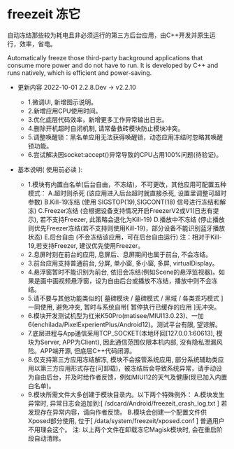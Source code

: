 # freezeit 冻它

自动冻结那些较为耗电且非必须运行的第三方后台应用，由C++开发并原生运行，效率，省电。

Automatically freeze those third-party background applications that consume more power and do not have to run. It is developed by C++ and runs natively, which is efficient and power-saving.


- 更新内容 2022-10-01 2.2.8.Dev -> v2.2.10
  - 1.微调UI, 新增图示说明。
  - 2.新增应用CPU使用时间。
  - 3.优化底层代码效率，新增更多工作异常输出日志。
  - 4.删除开机超时自闭机制, 请常备救砖模块防止模块冲突。
  - 5.调整唤醒锁：黑名单应用无法获得唤醒锁，动态应用冻结时忽略其唤醒锁功能。
  - 6.尝试解决因socket:accept()异常导致的CPU占用100%问题(待验证)。

- 基本说明( 使用前必读 ): 
  - 1.模块有内置白名单(后台自由，不冻结)，不可更改，其他应用可配置五种模式：
      A.超时则杀死  (该应用进入后台超时就直接杀死, 设置里调整可超时参数)
      B.Kill-19冻结 (使用 SIGSTOP(19),SIGCONT(18) 信号进行冻结和解冻)
      C.Freezer冻结 (会根据设备支持情况开启FreezerV2或V1(日志有提示), 若不支持Freezer, 此策略会退化为Kill-19)
      D.播放中不冻结 (停止播放则优先Freezer冻结(若不支持则使用Kill-19)，部分设备不能识别蓝牙播放状态)
      E.后台自由 (不会冻结该应用，可在后台自由运行) 
      注：相对于Kill-19,若支持Freezer, 建议优先使用Freezer。
  - 2.息屏时刻在前台的应用, 息屏后、息屏期间也属于前台, 不会冻结。
  - 3.前台应用支持普通前台, 分屏, 单小窗, 多小窗, 多屏, virtualDisplay。
  - 4.悬浮窗暂时不能识别为前台, 依旧会冻结(例如Scene的悬浮监视器)。如果是画中画视频悬浮窗，设为自由后台或播放不冻结，播放中则不会冻结。
  - 5.请不要与其他功能类似的[ 墓碑模块 / 墓碑模式 / 黑域 / 各类乖巧模式 ]一同使用, 避免冲突, 暂时与系统自带[ 暂停执行已缓存的应用 ]无冲突。
  - 6.模块开发测试机型为红米K50Pro(matisee/MIUI13.0.23)、一加6(enchilada/PixelExperientPlus/Android12)。测试平台有限, 望谅解。
  - 7.底层进程与App通信采用TCP_SOCKET(本地环回[127.0.0.1:60613], 模块为Server, APP为Client), 因此通信范围仅限本机内部, 没有隐私泄漏风险。APP端开源, 但底层C++代码闭源。
  - 8.仅支持第三方应用冻结解冻, 模块不会接管系统应用, 部分系统辅助类应用以第三方应用形式存在(可卸载)，被冻结后会导致系统异常，请手动设为自由后台，并及时给作者反馈，例如MIUI12的天气及健康(现已加入内置白名单)。
  - 9.模块所需文件大多创建于模块目录内。以下两个特殊例外：
      A.模块发生异常时, 异常日志会追加到:[ /sdcard/Android/freezeit_crash_log.txt ] 若发现存在异常内容，请向作者反馈。
      B.模块会创建一个配置文件供Xposed部分使用, 位于[ /data/system/freezeit/xposed.conf ] 普通用户不用理会这个。
      注: 以上两个文件在卸载冻它Magisk模块时, 会在重启阶段自动清除。
